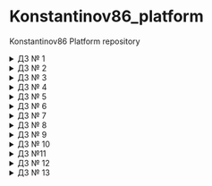 # Konstantinov86_platform
Konstantinov86 Platform repository


<details><summary>ДЗ № 1</summary>

 - [V] Основное ДЗ
 - [V] Задание со *

## В процессе сделано:
 - Выполнена установка   minikube:
` kubernetesintro git:(kubernetes-intro) kubectl cluster-info
Kubernetes master is running at https://192.168.64.2:8443
KubeDNS is running at https://192.168.64.2:8443/api/v1/namespaces/kube-system/services/kube-dns:dns/proxy`;
- Ознакомлен с интерфейсом dashboard;
- Разберитесь почему все pod в namespace kube-system восстановились после удаления:
kube-proxy -  управляется daemonset;
core-dns -  управляется deployment;
kube-apiserver- static pod -управляется kubelet;
-  создан  dockerfile согласно требованиям,образ собран и залит в dockerhub;
- Написан манифест web-pod.yaml;
- Выясните причину, по которой pod frontend находится в статусе Error:
`panic: environment variable "PRODUCT_CATALOG_SERVICE_ADDR" not set`;
Соответственно данная переменная присутствует в   frontend-pod.yaml.
## Как запустить проект:
- docker build -t wenger23/nginx:3.0 . & docker run wenger23/nginx:3.0 -d -p 8000:8000;
- kubectl apply -f web-pod.yaml;
- kubectl apply frontend-pod-healthy.yaml;

## Как проверить работоспособность:
-  перейти по ссылке http://localhost:8000/homework.html;
- kubectl port-forward --address 0.0.0.0 pod/web 8000:8000;


## PR checklist:
 - [V] Выставлен label с темой домашнего задания
 </details>

 <details><summary>ДЗ № 2</summary>

 - [V] Основное ДЗ
 - [V] Задание со *

## В процессе сделано:
 - создание replicaset frontend-replicaset.yaml:
 - Добавление label selection для корректной работы;
 - создание deployment paymentservice-replicaset.yaml;
- создание deployment strategy blue-green и reverse;
- создание daemonset node-exporter-daemonset.yaml;
- создание daemonset node-exporter-daemonset.yaml с запуском на мастер ноде :
`tolerations:
        - key: node-role.kubernetes.io/master
          effect: NoSchedule`
## PR checklist:
 - [V] Выставлен label с темой домашнего задания
 </details>

 <details><summary>ДЗ № 3</summary>

 - [V] Основное ДЗ

## В процессе сделано:
- [V] Создал Service Account bob, дать ему роль admin в рамках всего
кластера;
- [V] Создал Service Account dave без доступа к кластеру
- [V] Создал Namespace prometheus;
- [V] Создал Service Account carol в этом Namespace;
- [V] Дал всем Service Account в Namespace prometheus возможность
делать get, list, watch в отношении Pods всего кластера;
- [V] Создал Namespace dev;
- [V] Создал Service Account jane в Namespace dev;
- [V] Дал jane роль admin в рамках Namespace dev;
- [V] Создал Service Account ken в Namespace dev;
- [V] Дал ken роль view в рамках Namespace dev.

## PR checklist:
 - [V] Выставлен label с темой домашнего задания
 </details>

  <details><summary>ДЗ № 4</summary>

 - [V] Основное ДЗ
 - [V] Задание со *

## В процессе сделано:
- [V] Добавил пробы в под;
- [V] Создал deployment со стратегией обновления;
- [V] Создал service и включил ipvs;
- [V] Установил Metalb и настроил маршрутизацию;
- [V] открыл доступ к coreDNS;
- [V] установил и открыл доступ к dashboard;
## PR checklist:
 - [V] Выставлен label с темой домашнего задания
 </details>

  <details><summary>ДЗ № 5</summary>

 - [V] Основное ДЗ
 - [V] Задание со *

## В процессе сделано:
- [V] Создал statefulset minio;
- [V] Создал headless service;
- [V] Gроверил работу minio;
- [V] Сделал statefulset c secret
## PR checklist:
 - [V] Выставлен label с темой домашнего задания
 </details>

 <details><summary>ДЗ № 6</summary>

 - [V] Основное ДЗ
 - [V] Задание со *

## В процессе сделано:
- [V] Создан кластер в Google Cloud;
- [V] Установлен из Helm - ingress-nginx и cert-manager;
- [V] Создан issuer lets encrypt для certmanager;
- [V] Установлен и кастомизирован chartmuseum -https://chartmuseum.35.228.182.231.nip.io/;
- [V] * Работа с chartmuseum:
Активируем api в values.yaml - DISABLE_API: false;
Создадим собственный чарт - helm create mychart;
Запакуем - helm package .;
Запушим в репозиторий - curl --data-binary "@mychart-0.1.0.tgz" https://chartmuseum.35.228.182.231.nip.io/api/chart;
Обновим - helm repo update ;
Установим - helm install mychart chartmuseum/mychart;
- [V] Установлен harbor - https://harbor.35.228.182.231.nip.io/;
- [V] * Описана установка nginx-ingress, cert-manager и harbor в helmfile;
- [V] Создан свой helmchart  hipster-shop;
- [V] * Добавлен requirements.yaml (dependencies.yaml в helm 3) redis;
- [V] Создан деплой при помощи kubecfg;
- [V] Создан деплой при помощи kustomize(test и prod).

## PR checklist:
 - [V] Выставлен label с темой домашнего задания
 </details>

 <details><summary>ДЗ № 7</summary>

 - [V] Основное ДЗ
 - [V] Задание со *

## В процессе сделано:
- [V] Создан CustomResource и CustomResourceDefinition my-sql;
- [V] Сделана Валидация;
- [V] Создан контроллер ;
- [V] Собран образ контроллера -залит на dockerhub - wenger23/otus_demo:0.1 ;
- [V] проверка работоспособности контроллера :
major@MacBook-Air  ~/virtual/Konstantinov86_platform/kubernetes-operator/deploy   kubernetes-operator  
kubectl get jobs
NAME                         COMPLETIONS   DURATION   AGE
backup-mysql-instance-job    1/1           3s         2m18s
restore-mysql-instance-job   1/1           45s        82s

major@MacBook-Air  ~/virtual/Konstantinov86_platform/kubernetes-operator/deploy   kubernetes-operator  kubectl exec -it $MYSQLPOD -- mysql -potuspassword -e "select * from test;" otus-database
mysql: [Warning] Using a password on the command line interface can be insecure.
+----+-------------+
| id | name        |
+----+-------------+
|  1 | some data   |
|  2 | some data-2 |
|  3 | some data-2 |
|  4 | some data-2 |
|  5 | some data-2 |
+----+-------------+
## PR checklist:
 - [V] Выставлен label с темой домашнего задания
 </details>

 <details><summary>ДЗ № 8</summary>

 - [V] Основное ДЗ
 - [V] Задание со *

## В процессе сделано:
- [V] Создан кастомный деплоймент и сервис nginx  -deployment.yaml,service.yaml;
- [V] Выбран 2й вариант сложности - Поставить prometheus-operator через kubectl apply из офф.
репозитория (Bring`em on!)
- [V] Создан деплоймент и сервис nginx exporter;
- [V] Создан serivcemonitor.yaml ,который смотрит на nginx exporter;
- [V] Работа выполнялась в google cloud - сделаны ингресс сервисы /ingress-services/ingress-grafana.yaml ingress-prometheus.yaml для проброса наружу grafana и prometheus:

https://prometheus.35.228.182.231.nip.io/targets
https://grafana.35.228.182.231.nip.io/ - admin/admin - dashboard - NGINX exporter
## PR checklist:
 - [V] Выставлен label с темой домашнего задания
 </details>

<details><summary>ДЗ № 9</summary>

 - [V] Основное ДЗ
 - [V] Задание со *

## В процессе сделано:
- [V] Создан кластер в GCP с 4 нодами (3 infra + default);
- [V] Задеплоен hipstershop;
- [V] Развернут EFK стек -сделан tls kibana.35.228.165.216.nip.io,elasticsearch запущен на выделенных нодах с толерейшенами;
- [V] Развернут ingress-nginx на выделенных нодах;
- [V] Настройка fluentbit - указан elastic master;
- [V]* Решена проблема с дублирующими полями -по статье https://bk0010-01.blogspot.com/2020/03/fluent-bit-and-kibana-in-kubernetes.html - приложен fluentbit.values.yaml;
- [V] Установлен prometheus и elastic-exporter;
- [V] Установлен fluentbit на выделенные ноды для парсинга ingress-nginx,донастроен конфиг ингресс для отдачи логов в json;
- [V] Создан дэшборд в кибане и выгружен в export.ndjson;
- [V] Установлен Loki и Promtail и модифицирован prometheus для создания loki датасурса prometheus-operator.values.yaml;
- [V] Создан dashboard в grafana  для loki


## PR checklist:
 - [V] Выставлен label с темой домашнего задания
 </details>

 
<details><summary>ДЗ № 10</summary>

 - [V] Основное ДЗ
 - [V] Задание со *

## В процессе сделано:
- [V] Создан проект в gitlab - https://gitlab.com/wenger23/microservices-demo;
- [V] Скопирован репозиторий hispter-shop и добавлены helmcharts - deploy/charts;
- [V] Развернут кластер в GCP с помощью terraform + установлен istio GKE;
- [V] * Автоматизировано создание кластера с помощью terraform через gitlab приложен файл - gitlab-terraform/.gitlab-ci.yml,ссылка на репозиторий - https://gitlab.com/wenger23/infra;
- [V] * Создан pipeline в gitlab : сборка всех образов(kaniko) по тэгу,с использвованием CI_COMMIT_TAG в версии образа,и пуш образов в gitlab registry ,файл gitlab-microservices/.gitlab-ci.yaml;
- [V] Установлен helmrelease,flux,fluxctl -реазилована CD стратегия - коммит с тэгом => сборка новой версии образа =>
деплой в кластер:
` major@MacBook-Air  ~  kubectl get helmrelease -n microservices-demo
NAME                    RELEASE                 PHASE       STATUS     MESSAGE                                                                                    AGE
adservice               adservice               Succeeded   deployed   Release was successful for Helm release 'adservice' in 'microservices-demo'.               47h
cartservice             cartservice             Succeeded   deployed   Release was successful for Helm release 'cartservice' in 'microservices-demo'.             10h
checkoutservice         checkoutservice         Succeeded   deployed   Release was successful for Helm release 'checkoutservice' in 'microservices-demo'.         47h
currencyservice         currencyservice         Succeeded   deployed   Release was successful for Helm release 'currencyservice' in 'microservices-demo'.         47h
emailservice            emailservice            Succeeded   deployed   Release was successful for Helm release 'emailservice' in 'microservices-demo'.            47h
frontend                frontend                Succeeded   deployed   Release was successful for Helm release 'frontend' in 'microservices-demo'.                161m
loadgenerator           loadgenerator           Succeeded   deployed   Release was successful for Helm release 'loadgenerator' in 'microservices-demo'.           78m
paymentservice          paymentservice          Succeeded   deployed   Release was successful for Helm release 'paymentservice' in 'microservices-demo'.          47h
productcatalogservice   productcatalogservice   Succeeded   deployed   Release was successful for Helm release 'productcatalogservice' in 'microservices-demo'.   47h
recommendationservice   recommendationservice   Succeeded   deployed   Release was successful for Helm release 'recommendationservice' in 'microservices-demo'.   47h
shippingservice         shippingservice         Succeeded   deployed   Release was successful for Helm release 'shippingservice' in 'microservices-demo'.         47h`
- [V] лог изменения frontend в чарте:
`ts=2021-03-08T15:58:43.246859639Z caller=release.go:79 component=release release=frontend targetNamespace=microservices-demo resource=microservices-demo:helmrelease/frontend helmVersion=v3 info="starting sync run"
ts=2021-03-08T15:58:43.600219591Z caller=release.go:289 component=release release=frontend targetNamespace=microservices-demo resource=microservices-demo:helmrelease/frontend helmVersion=v3 info="running dry-run upgrade to compare with release version '2'" action=dry-run-compare
ts=2021-03-08T15:58:43.603927908Z caller=helm.go:69 component=helm version=v3 info="preparing upgrade for frontend" targetNamespace=microservices-demo release=frontend
ts=2021-03-08T15:58:43.608666281Z caller=helm.go:69 component=helm version=v3 info="resetting values to the chart's original version" targetNamespace=microservices-demo release=frontend
ts=2021-03-08T15:58:44.042624789Z caller=helm.go:69 component=helm version=v3 info="performing update for frontend" targetNamespace=microservices-demo release=frontend
ts=2021-03-08T15:58:44.166902171Z caller=helm.go:69 component=helm version=v3 info="dry run for frontend" targetNamespace=microservices-demo release=frontend
ts=2021-03-08T15:58:44.188489685Z caller=release.go:311 component=release release=frontend targetNamespace=microservices-demo resource=microservices-demo:helmrelease/frontend helmVersion=v3 info="no changes" phase=dry-run-compare
ts=2021-03-08T15:58:45.512229733Z caller=release.go:79 component=release release=frontend targetNamespace=microservices-demo resource=microservices-demo:helmrelease/frontend helmVersion=v3 info="starting sync run"
ts=2021-03-08T15:58:45.900728191Z caller=release.go:353 component=release release=frontend targetNamespace=microservices-demo resource=microservices-demo:helmrelease/frontend helmVersion=v3 info="running upgrade" action=upgrade
ts=2021-03-08T15:58:45.948627111Z caller=helm.go:69 component=helm version=v3 info="preparing upgrade for frontend" targetNamespace=microservices-demo release=frontend
ts=2021-03-08T15:58:45.958203638Z caller=helm.go:69 component=helm version=v3 info="resetting values to the chart's original version" targetNamespace=microservices-demo release=frontend
ts=2021-03-08T15:58:46.336755783Z caller=helm.go:69 component=helm version=v3 info="performing update for frontend" targetNamespace=microservices-demo release=frontend
ts=2021-03-08T15:58:46.411455978Z caller=helm.go:69 component=helm version=v3 info="creating upgraded release for frontend" targetNamespace=microservices-demo release=frontend
ts=2021-03-08T15:58:46.450067098Z caller=helm.go:69 component=helm version=v3 info="checking 4 resources for changes" targetNamespace=microservices-demo release=frontend
ts=2021-03-08T15:58:46.458534823Z caller=helm.go:69 component=helm version=v3 info="Looks like there are no changes for Service \"frontend\"" targetNamespace=microservices-demo release=frontend
ts=2021-03-08T15:58:46.477010619Z caller=helm.go:69 component=helm version=v3 info="Looks like there are no changes for Deployment \"frontend\"" targetNamespace=microservices-demo release=frontend
ts=2021-03-08T15:58:46.491257633Z caller=helm.go:69 component=helm version=v3 info="Looks like there are no changes for Gateway \"frontend-gateway\"" targetNamespace=microservices-demo release=frontend
ts=2021-03-08T15:58:46.509866554Z caller=helm.go:69 component=helm version=v3 info="Looks like there are no changes for VirtualService \"frontend\"" targetNamespace=microservices-demo release=frontend
ts=2021-03-08T15:58:46.521888271Z caller=helm.go:69 component=helm version=v3 info="updating status for upgraded release for frontend" targetNamespace=microservices-demo release=frontend
ts=2021-03-08T15:58:46.566017666Z caller=release.go:364 component=release release=frontend targetNamespace=microservices-demo resource=microservices-demo:helmrelease/frontend helmVersion=v3 info="upgrade succeeded" revision=dabfe09c1e6f9f4c187c9875acd3c630fc86af71 phase=upgrade`
- [V] * Установлен istio с помощью istio operator:
`istioctl operator init`;
`Установка istio из default профиля :
kubectl create ns istio-system
kubectl apply -f - <<EOF
apiVersion: install.istio.io/v1alpha1
kind: IstioOperator
metadata:
  namespace: istio-system
  name: example-istiocontrolplane
spec:
  profile: default
EOF`
- [V] Установлен flagger - вышла новая api - flagger.app/v1beta1 -в ней появился ряд изменений,в связи с которыми пришлось переделать пример конфига из домашки -приложил свой конфиг - flagger/canary.yml :
>the spec.canaryAnalysis field has been deprecated and replaced with spec.analysis
>the spec.analysis.interval and spec.analysis.threshold fields are required
- [V] Добавлен  Sidecar Injection и сделан istio-ingress,манифесты добавлены как шаблоны в чарт frontend
- [V] Сделан новый релиз,запущен loadgenerator с указанием правильного ip - http://35.228.60.147/ -произведен успешный релиз frontend:
` major@MacBook-Air  ~  kubectl get canaries
NAME       STATUS      WEIGHT   LASTTRANSITIONTIME
frontend   Succeeded   0        2021-03-11T18:10:48Z`


`⚙ major@MacBook-Air  ~  kubectl describe canary -n frontend -n microservices-demo
Name:         frontend
Namespace:    microservices-demo
Labels:       app.kubernetes.io/managed-by=Helm
Annotations:  helm.fluxcd.io/antecedent: microservices-demo:helmrelease/frontend
              meta.helm.sh/release-name: frontend
              meta.helm.sh/release-namespace: microservices-demo
API Version:  flagger.app/v1beta1
Kind:         Canary
Metadata:
  Creation Timestamp:  2021-03-11T17:37:07Z
  Generation:          2
  Managed Fields:
    API Version:  flagger.app/v1beta1
    Fields Type:  FieldsV1
    fieldsV1:
      f:metadata:
        f:annotations:
          .:
          f:helm.fluxcd.io/antecedent:
    Manager:      kubectl
    Operation:    Update
    Time:         2021-03-11T17:37:09Z
    API Version:  flagger.app/v1beta1
    Fields Type:  FieldsV1
    fieldsV1:
      f:spec:
        f:service:
          f:portDiscovery:
      f:status:
        .:
        f:canaryWeight:
        f:conditions:
        f:failedChecks:
        f:iterations:
        f:lastAppliedSpec:
        f:lastTransitionTime:
        f:phase:
        f:trackedConfigs:
    Manager:      flagger
    Operation:    Update
    Time:         2021-03-11T17:38:08Z
    API Version:  flagger.app/v1beta1
    Fields Type:  FieldsV1
    fieldsV1:
      f:metadata:
        f:annotations:
          f:meta.helm.sh/release-name:
          f:meta.helm.sh/release-namespace:
        f:labels:
          .:
          f:app.kubernetes.io/managed-by:
      f:spec:
        .:
        f:analysis:
          .:
          f:interval:
          f:iterations:
          f:threshold:
        f:provider:
        f:service:
          .:
          f:gateways:
          f:hosts:
          f:port:
          f:targetPort:
          f:trafficPolicy:
            .:
            f:tls:
              .:
              f:mode:
        f:targetRef:
          .:
          f:apiVersion:
          f:kind:
          f:name:
    Manager:         Go-http-client
    Operation:       Update
    Time:            2021-03-11T17:43:18Z
  Resource Version:  5378708
  Self Link:         /apis/flagger.app/v1beta1/namespaces/microservices-demo/canaries/frontend
  UID:               bc054f6a-0fae-4c5c-9070-07dd33a3a2b2
Spec:
  Analysis:
    Interval:    30s
    Iterations:  3
    Threshold:   10
  Provider:      istio
  Service:
    Gateways:
      frontend
    Hosts:
      35.228.60.147
    Port:         80
    Target Port:  8080
    Traffic Policy:
      Tls:
        Mode:  DISABLE
  Target Ref:
    API Version:  apps/v1
    Kind:         Deployment
    Name:         frontend
Status:
  Canary Weight:  0
  Conditions:
    Last Transition Time:  2021-03-11T18:10:48Z
    Last Update Time:      2021-03-11T18:10:48Z
    Message:               Canary analysis completed successfully, promotion finished.
    Reason:                Succeeded
    Status:                True
    Type:                  Promoted
  Failed Checks:           0
  Iterations:              0
  Last Applied Spec:       668cdf9588
  Last Transition Time:    2021-03-11T18:10:48Z
  Phase:                   Succeeded
  Tracked Configs:
Events:  <none>`
## PR checklist:
 - [V] Выставлен label с темой домашнего задания
 </details>

<details><summary>ДЗ №11</summary>

 - [V] Основное ДЗ
 - [] Задание со *
## В процессе сделано:
- [V] Установлен vault и consul:
```
helm status vault
NAME: vault
LAST DEPLOYED: Wed Mar 17 16:39:04 2021
NAMESPACE: default
STATUS: deployed
REVISION: 1
TEST SUITE: None
NOTES:
Thank you for installing HashiCorp Vault!

Now that you have deployed Vault, you should look over the docs on using
Vault with Kubernetes available here:

https://www.vaultproject.io/docs/


Your release is named vault. To learn more about the release, try:

  $ helm status vault
  $ helm get manifest vault"

```
- [V]  инициализация ключей:
```
vault operator init --key-shares=1 --key-threshold=1
Unseal Key 1: w5l3gwMhZoYPvvU0d8PPFVj3OPuO/IMriOa9oEFn1uQ=

Initial Root Token: s.05dV37GkrjVSSg7q8ZtpYHyC

Vault initialized with 1 key shares and a key threshold of 1. Please securely
distribute the key shares printed above. When the Vault is re-sealed,
restarted, or stopped, you must supply at least 1 of these keys to unseal it
before it can start servicing requests.

Vault does not store the generated master key. Without at least 1 key to
reconstruct the master key, Vault will remain permanently sealed!

It is possible to generate new unseal keys, provided you have a quorum of
existing unseal keys shares. See "vault operator rekey" for more information.`

```
- [V] Unseal подов:
```
Key             Value
---             -----
Seal Type       shamir
Initialized     true
Sealed          false
Total Shares    1
Threshold       1
Version         1.6.2
Storage Type    consul
Cluster Name    vault-cluster-9c25cec9
Cluster ID      7aaa00fb-2c8b-b74e-f8c7-529afa24b899
HA Enabled      true
HA Cluster      https://vault-0.vault-internal:8201
HA Mode         active
- [V] login:
Success! You are now authenticated. The token information displayed below
is already stored in the token helper. You do NOT need to run "vault login"
again. Future Vault requests will automatically use this token.

Key                  Value
---                  -----
token                s.05dV37GkrjVSSg7q8ZtpYHyC
token_accessor       tM5BMDAZLF7fTGYkprwDyOVV
token_duration       ∞
token_renewable      false
token_policies       ["root"]
identity_policies    []
policies             ["root"]
```
- [V] auth list:
```
Path      Type     Accessor               Description
----      ----     --------               -----------
token/    token    auth_token_40540e1d    token based credentials
- [V] Завели секреты:
key                 Value
---                 -----
refresh_interval    768h
password            asajkjkahs
username            otus`
```
- [V] Включил авторизацию K8S :
```
Path           Type          Accessor                    Description
----           ----          --------                    -----------
kubernetes/    kubernetes    auth_kubernetes_d2cb5f5c    n/a
token/         token         auth_token_40540e1d         token based credentials`
```
- [V] Создали  service account  с  clusterrolebinding;
- [V] создали файл политики и ролей и записали в  vault;
- [V] Провели проверку политик - Не смогли записать otus-rw/config потому что в политиках ранее не указали разрешение на update:
```
path "otus/otus-rw/*" {
capabilities = ["read", "create", "list","update"]`
```
- [V] Скопировали vault-agent-k8s-demo из репозитория vault-guides и скорректировал конфиги с учетом ранее
созданых ролей и секретов  -  config-k8s/example-k8-spec.yaml  и  configmap.yaml
- [V] Запустили под и проверили  index.html :
```
cat index.html
<html>
<body>
<p>Some secrets:</p>
<ul>
<li><pre>username: otus</pre></li>
<li><pre>password: asajkjkahs</pre></li>
</ul>

</body>
</html>`
```

- [V] Включили pki секретс и подписали урлы;
- [V] создали промежуточный сертификат и прописали его в vault;
- [V] Создали и отозвали сертификат:
'
```
Key                 Value
---                 -----
ca_chain            [-----BEGIN CERTIFICATE-----
MIIDnDCCAoSgAwIBAgIUDKudU/Hz+k6R9K09W7+SipjFZOYwDQYJKoZIhvcNAQEL
BQAwFTETMBEGA1UEAxMKZXhhbXBsZS5ydTAeFw0yMTAzMTcxODEzNDdaFw0yNjAz
MTYxODE0MTdaMCwxKjAoBgNVBAMTIWV4YW1wbGUucnUgSW50ZXJtZWRpYXRlIEF1
dGhvcml0eTCCASIwDQYJKoZIhvcNAQEBBQADggEPADCCAQoCggEBALwB64cD8ZF3
/S7FFdSyP5VhCDg0KCCLFT90NpyfO6bazMVBE0ZaTr8EMBEf+OMP3yfZnSe+k35R
Xuh3Zmc44QzQjjbaniYyo5R6pmU5a4G4Qer2xr8owQdKa6ga+iOkR5WBrR9oT6Zo
6Cz/xQTHXw76mEqewnVOzwiaDtUOD0LBzh29c3n9iISs17xCLtqj+fIB53/gXP7t
GaTWoosOKNt5YNZymhukQogsWqiqQ8Oqg8G2AKgVX1fzzUKam9ysyEXMzmOvb5qw
F6pSZWksEna8eJIKNfF87PYRL4R5DKlojpxAtJxJxKKUR0RwHcSSN1L6GpLLuJzh
0VEU061eUmUCAwEAAaOBzDCByTAOBgNVHQ8BAf8EBAMCAQYwDwYDVR0TAQH/BAUw
AwEB/zAdBgNVHQ4EFgQU47WRdeilIgXRWtDqLkj6S8TMtkEwHwYDVR0jBBgwFoAU
2pvAhkyW9WZQaAe+94jnsvedELgwNwYIKwYBBQUHAQEEKzApMCcGCCsGAQUFBzAC
hhtodHRwOi8vdmF1bHQ6ODIwMC92MS9wa2kvY2EwLQYDVR0fBCYwJDAioCCgHoYc
aHR0cDovL3ZhdWx0OjgyMDAvdjEvcGtpL2NybDANBgkqhkiG9w0BAQsFAAOCAQEA
P+WTOjdf/N/U4n4MGndU1bSSXWyUo/9E3YiqGp4hmZtBveoQ0lXY1R0/scKkFjuw
mksphWeBRFUfust8ZlSFaJMpRk6ccPjopLwX6Ap5PVKuqFzmq4MWiIqCtndry7pL
0BPxsNPPAo23474TUBCeYz61xueqLbZEGosGNxEelR2tj57QSTOSqPjcOpnmSe8T
1k07Q+TCVBe0qJqT3/20G9idPMXGYoUheL51v2L3ndvpY+XL+DAHDzQNsxr99uGP
3TrUcIpbmfKkLBGZK1y8tyNZ0JlOrGHwfjfXphX9irs6XxMbbi56B5EVB31f/DdE
DuCFIsPBZboCwDzywr6xYA==
-----END CERTIFICATE-----]
certificate         -----BEGIN CERTIFICATE-----
MIIDZzCCAk+gAwIBAgIUS4NEFzQgMRGfriQIaukwrzDfFYMwDQYJKoZIhvcNAQEL
BQAwLDEqMCgGA1UEAxMhZXhhbXBsZS5ydSBJbnRlcm1lZGlhdGUgQXV0aG9yaXR5
MB4XDTIxMDMxNzE4MTgwMFoXDTIxMDMxODE4MTgzMFowHDEaMBgGA1UEAxMRZ2l0
bGFiLmV4YW1wbGUucnUwggEiMA0GCSqGSIb3DQEBAQUAA4IBDwAwggEKAoIBAQC7
kD+afSamJb1O+AsxZBYnWb1GthVVisYU1WbHzwduenYOXX3G13XMr1Ifo7tkkxGa
+36ALVte23XCIHP0P3Q2XUo08pFaYdMBxYu2GvTUWZS+ohZyngBXRJCoyhTS6+li
dx736efR0bAe2nVr6JJrMh6jZzu3/Rtn3jrOJd3zboCUo/G9WMbZKY+0WpIufZtf
X+6/WAyaCnqrCsv5IDgMcpZq3tVrncR4ZyKj27iAwEvHVrEpkPbASaS8KcpTiSXd
aFaXzaR/2Ad+MwgrCtBWzpHwRuyLePFuExrp0RqaX8FZ/INRJ2zt9mGcMFb1nRvq
5FR2XNN4tVfr8jR8YQjBAgMBAAGjgZAwgY0wDgYDVR0PAQH/BAQDAgOoMB0GA1Ud
JQQWMBQGCCsGAQUFBwMBBggrBgEFBQcDAjAdBgNVHQ4EFgQUl9E8gxgQU384jCUk
iIYbTX9SrfwwHwYDVR0jBBgwFoAU47WRdeilIgXRWtDqLkj6S8TMtkEwHAYDVR0R
BBUwE4IRZ2l0bGFiLmV4YW1wbGUucnUwDQYJKoZIhvcNAQELBQADggEBAH9WV9oG
OXIpu+ay5tl/mWaB5/NniHuoSUqHn+CVtZGCC2zERdAGa0ELNTqiZ5eSrowzu2La
2rZIN/rUrZrbJgpyN9mIDRBMYBDtmGLgGEbGdynslCTvTGS5g/AKYpmAqT87By+W
3QEOJUdc+T7HBqLYNt1Tbh5s43166UogMD9m27xvLWkNLbg4pYi22jBOYJyEvYB/
sBhFNFlXwp6Ngzsp7SsUKg3ukRlZlg6fASjpx2ka6wNri5Cbd6frTdfcPJc/dWTh
sOg1PXqqFFngHhYfAqgKwOAgR9v2qfOSHyHjVtmP5fOD23VCrWOgmV9EMWfhra47
OtYwT69DBq0EaFE=
-----END CERTIFICATE-----
expiration          1616091510
issuing_ca          -----BEGIN CERTIFICATE-----
MIIDnDCCAoSgAwIBAgIUDKudU/Hz+k6R9K09W7+SipjFZOYwDQYJKoZIhvcNAQEL
BQAwFTETMBEGA1UEAxMKZXhhbXBsZS5ydTAeFw0yMTAzMTcxODEzNDdaFw0yNjAz
MTYxODE0MTdaMCwxKjAoBgNVBAMTIWV4YW1wbGUucnUgSW50ZXJtZWRpYXRlIEF1
dGhvcml0eTCCASIwDQYJKoZIhvcNAQEBBQADggEPADCCAQoCggEBALwB64cD8ZF3
/S7FFdSyP5VhCDg0KCCLFT90NpyfO6bazMVBE0ZaTr8EMBEf+OMP3yfZnSe+k35R
Xuh3Zmc44QzQjjbaniYyo5R6pmU5a4G4Qer2xr8owQdKa6ga+iOkR5WBrR9oT6Zo
6Cz/xQTHXw76mEqewnVOzwiaDtUOD0LBzh29c3n9iISs17xCLtqj+fIB53/gXP7t
GaTWoosOKNt5YNZymhukQogsWqiqQ8Oqg8G2AKgVX1fzzUKam9ysyEXMzmOvb5qw
F6pSZWksEna8eJIKNfF87PYRL4R5DKlojpxAtJxJxKKUR0RwHcSSN1L6GpLLuJzh
0VEU061eUmUCAwEAAaOBzDCByTAOBgNVHQ8BAf8EBAMCAQYwDwYDVR0TAQH/BAUw
AwEB/zAdBgNVHQ4EFgQU47WRdeilIgXRWtDqLkj6S8TMtkEwHwYDVR0jBBgwFoAU
2pvAhkyW9WZQaAe+94jnsvedELgwNwYIKwYBBQUHAQEEKzApMCcGCCsGAQUFBzAC
hhtodHRwOi8vdmF1bHQ6ODIwMC92MS9wa2kvY2EwLQYDVR0fBCYwJDAioCCgHoYc
aHR0cDovL3ZhdWx0OjgyMDAvdjEvcGtpL2NybDANBgkqhkiG9w0BAQsFAAOCAQEA
P+WTOjdf/N/U4n4MGndU1bSSXWyUo/9E3YiqGp4hmZtBveoQ0lXY1R0/scKkFjuw
mksphWeBRFUfust8ZlSFaJMpRk6ccPjopLwX6Ap5PVKuqFzmq4MWiIqCtndry7pL
0BPxsNPPAo23474TUBCeYz61xueqLbZEGosGNxEelR2tj57QSTOSqPjcOpnmSe8T
1k07Q+TCVBe0qJqT3/20G9idPMXGYoUheL51v2L3ndvpY+XL+DAHDzQNsxr99uGP
3TrUcIpbmfKkLBGZK1y8tyNZ0JlOrGHwfjfXphX9irs6XxMbbi56B5EVB31f/DdE
DuCFIsPBZboCwDzywr6xYA==
-----END CERTIFICATE-----
private_key         -----BEGIN RSA PRIVATE KEY-----
MIIEogIBAAKCAQEAu5A/mn0mpiW9TvgLMWQWJ1m9RrYVVYrGFNVmx88Hbnp2Dl19
xtd1zK9SH6O7ZJMRmvt+gC1bXtt1wiBz9D90Nl1KNPKRWmHTAcWLthr01FmUvqIW
cp4AV0SQqMoU0uvpYnce9+nn0dGwHtp1a+iSazIeo2c7t/0bZ946ziXd826AlKPx
vVjG2SmPtFqSLn2bX1/uv1gMmgp6qwrL+SA4DHKWat7Va53EeGcio9u4gMBLx1ax
KZD2wEmkvCnKU4kl3WhWl82kf9gHfjMIKwrQVs6R8Ebsi3jxbhMa6dEaml/BWfyD
USds7fZhnDBW9Z0b6uRUdlzTeLVX6/I0fGEIwQIDAQABAoIBAFdS4Unb2pKgH3MU
qKFmJ6pKbYTuYSBia7ZnZGLCUINvIGevv09EIOQa+/EfGa/JiPjO/iZO96tCIaEv
2sxsfn6REGt2Q5YA1WyNvG4cPsBetJHMhQb36NC4a2EqNGe+zfm53AEwNW3KYmT6
8JA8x26A9yK8fWE7xfal0FsJ5jve+lSufKVWuFw6FDXyUhxKucSucMSLRN4d/64y
p3OumW/aQgOTWeeESAuPlHlhRIgsMhAOkYOoEvW+XPYkXWM0KVWuIb1oHY4XPcOC
sWRp3e/RzNrrtroSxESHVATQ7N+pRU6VuFLnvJANlcWv289CdNGa3ZYA7PNveUQa
fqkJsMECgYEA0JiCi0d/ZPW2KoJIYmRxBlx3fGF953lnJ5eWNk6SfT9xInWaJfJh
dnYjfmFBUhgTYOxtbm/pJkPeAj3L8c8TV+1Nfrf+OIQvMThJlIilh1HbHiMuGgYZ
aMAPtyApTQcoz906gtnToyeftDIei17rb3LWP6W2O/WiYpTMy0c6HkcCgYEA5jAk
egcSL6g6vcuW4nozmIGytEEoVE1RDW+pBqUiF3DibWX8nlVoeV7T0UpXS+JK+ArU
kvvBquqfS5ngB/nGYPwfv3rHAb7OumUNYzJ6NRH5hWoWqSA1h63IHgObTefetFdY
kE0sumfhkbukPbO0dWVDhDqUlB6OfSnf/An9fLcCgYAtV9mYuRQCOD8/Ak8FxFul
TFhU20RpGsTHoHXwnCfPvgizuuilMwjonUmd4To3xDACM6KeDQmbXclWp2Q7zg2g
YV8lGo3Sbzlq85dbCFEjFzIQXQlactT3JjjET+NqcRH4DVj4tK0CnExk+TgWh62Z
7laQQ09XvU9tKndSAMurZQKBgGPRLpAn7s/xsH9LAIP3H9abL2YQ9y8PU/1ylSZH
h3AIyHdOCWyTdrli0JFqHk7Os1m6QJH4T/QQx8Dd2hM7UbYOvqmm0RNFrZmQZmzE
n8/RmpUq+uaeC/ho+GVjhP4UdTNYyRPSE3pFv8AVUVRcT/20SsHVMUbFtV47QWCm
6GAjAoGAZav1DxNz9DAIQpw5kW40UMM7Pk++jWvXsCVKsiXcYUc2tboKAt4WN4Pj
oqpUNskjE7+98/6yq0yvCKdB89zfO3cmlKueizMfW6ezBix1uoNAHZzk59/cc/Ke
yceL3hEcIx5RuPmIO2WDDKqKnI2urA2T3nxu8hSEUS4jYVV/sGI=
-----END RSA PRIVATE KEY-----
private_key_type    rsa
serial_number       4b:83:44:17:34:20:31:11:9f:ae:24:08:6a:e9:30:af:30:df:15:83''


```
## PR checklist:
 - [V] Выставлен label с темой домашнего задания
 </details>

<details><summary>ДЗ № 12</summary>

 - [V] Основное ДЗ
 - [ ] Задание со *
## В процессе сделано:
- [V] Создал CRD и snapshot-controller - kubectl apply -f crd_volumesnapshot;
- [V] Задеплоил csi-driver-host-path - kubectl apply -f hostpath :
```
NAME                         READY   STATUS    RESTARTS   AGE
csi-hostpath-attacher-0      1/1     Running   0          7s
csi-hostpath-provisioner-0   1/1     Running   0          6s
csi-hostpath-resizer-0       1/1     Running   0          6s
csi-hostpath-snapshotter-0   1/1     Running   0          6s
csi-hostpath-socat-0         1/1     Running   0          6s
csi-hostpathplugin-0         5/5     Running   0          6s
snapshot-controller-0        1/1     Running   0          13s
```
- [V] Создал POD StorageClass и PVC - kubectl apply  -f csi-app_pvc:
```
NAME      STATUS   VOLUME                                     CAPACITY   ACCESS MODES   STORAGECLASS      AGE
csi-pvc   Bound    pvc-cb32f65b-912c-4183-950c-8c13102eba82   1Gi        RWO            csi-hostpath-sc   1m
```
- [V] Запишем в pvc :
```
kubectl exec -it my-csi-app /bin/sh
/ # touch /data/hello-world
/ # exit
```
- [V] Проверим что  файл есть :
```
kubectl exec -it $(kubectl get pods --selector app=csi-hostpathplugin -o jsonpath='{.items[*].metadata.name}') -c hostpath /bin/sh
/ # find / -name hello-world
/csi-data-dir/853cf954-8808-11eb-922f-36e61f069e21/hello-world
```
- [V]Установим volumesnapshotclass - kubectl apply -f snapshotter:
```
kubectl get volumesnapshotclass
NAME                     AGE
csi-hostpath-snapclass   3s
```
- [V] Создадим снэпшот - kubectl apply -f csi-snapshot-v1beta1.yaml:
```
kubectl get volumesnapshot
NAME                AGE
new-snapshot-demo   69s
```
- [V] Удаляем POD и PVC
- [V] Восстанавливаем snapshot - kubectl apply -f csi-restore.yaml:
```
kubectl get pvc
NAME           STATUS   VOLUME                                     CAPACITY   ACCESS MODES   STORAGECLASS      AGE
hpvc-restore   Bound    pvc-23810ee6-4e62-4e13-917b-aec10011b6c6   1Gi        RWO            csi-hostpath-sc   80s
```
- [V] запускаем под kubectl apply -f csi-app.yaml
- [V] Проверяем что  файл есть :
```
kubectl exec -it my-csi-app /bin/sh
/ # ls /data/
/ # hello-world
```
## PR checklist:
 - [V] Выставлен label с темой домашнего задания
 </details>

 <details><summary>ДЗ № 13</summary>

 - [V] Основное ДЗ
 - [ ] Задание со *

- [V] Работа c kubectl-debug:
Не работает strace ,потому что необходимо добавлять разрешения для ptrace в контейнере  --cap-add=SYS_PTRACE (в Docker 19.3 системные вызовы ptrace разрешены);
В манифесте kubectl-debug  из ДЗ стоит версия дебаг пода -  0.0.1 ,где  не выставлено данное разрешение;
Можно  заменить на версию 0.1.1 где применен данный коммит:
```
		UsernsMode:  container.UsernsMode(m.containerMode(targetId)),
		IpcMode:     container.IpcMode(m.containerMode(targetId)),
		PidMode:     container.PidMode(m.containerMode(targetId)),
		CapAdd:      strslice.StrSlice([]string{"SYS_PTRACE", "SYS_ADMIN"}),
	}
	ctx, cancel := m.getContextWithTimeout()
	defer cancel()
  ```
- [V] установил оператор netperf-operator и тестовый cr kubectl apply -f /kit/deploy-netperf:
```
Name:         example
Namespace:    test
Labels:       <none>
Annotations:  <none>
API Version:  app.example.com/v1alpha1
Kind:         Netperf
Metadata:
  Creation Timestamp:  2021-03-21T13:37:20Z
  Generation:          4
  Managed Fields:
    API Version:  app.example.com/v1alpha1
    Fields Type:  FieldsV1
    fieldsV1:
      f:metadata:
        f:annotations:
          .:
          f:kubectl.kubernetes.io/last-applied-configuration:
    Manager:      kubectl-client-side-apply
    Operation:    Update
    Time:         2021-03-21T13:37:20Z
    API Version:  app.example.com/v1alpha1
    Fields Type:  FieldsV1
    fieldsV1:
      f:spec:
        .:
        f:clientNode:
        f:serverNode:
      f:status:
        .:
        f:clientPod:
        f:serverPod:
        f:speedBitsPerSec:
        f:status:
    Manager:         netperf-operator
    Operation:       Update
    Time:            2021-03-21T13:37:20Z
  Resource Version:  1736749
  Self Link:         /apis/app.example.com/v1alpha1/namespaces/test/netperfs/example
  UID:               195e3ad8-9c3e-4750-8b54-f21dbc2b464a
Spec:
  Client Node:
  Server Node:
Status:
  Client Pod:          netperf-client-f21dbc2b464a
  Server Pod:          netperf-server-f21dbc2b464a
  Speed Bits Per Sec:  1875.14
  Status:              Done
Events:                <none>
```
- [V] Добавляем сетевую политику calico -  kubectl apply -f netperf-calico-policy.yaml:
```
sudo iptables --list -nv | grep LOG
    0     0 LOG        all  --  *      *       0.0.0.0/0            0.0.0.0/0            /* cali:XWC9Bycp2Xf7yVk1 */ LOG flags 0 level 5 prefix "calico-packet: "
    9   540 LOG        all  --  *      *       0.0.0.0/0            0.0.0.0/0            /* cali:B30DykF1ntLW86eD */ LOG flags 0 level 5 prefix "calico-packet: "
```
- [V] Запускаем iptables-tailer, kubectl apply -f iptables-tailer.yaml -( необходимо доработать предоставленный манифест так как extensions/v1beta1 deprecated ):
- [V] Появились ошибки account :
````
kube-system   4m5s        Warning   FailedCreate        daemonset/kube-iptables-tailer                 Error creating: pods "kube-iptables-tailer-" is forbidden: error looking up service account kube-system/kube-iptables-tailer: serviceaccount "kube-iptables-tailer" not found
````
Создадим SA -kubectl apply  -f sa.yaml;
- [V] Изменим префикс PTABLES_LOG_PREFIX на calico-packet и  JOURNAL_DIRECTORY на /var/log/journal;
- [V] Перезапустим тесты и увидим результат :
```
Events:
  Type     Reason      Age   From                  Message
  ----     ------      ----  ----                  -------
  Normal   Scheduled   26s   default-scheduler     Successfully assigned test/netperf-server-36acf46d0825 to gke-serious-energy-serious-energy-nod-9289b5e6-igkc
  Normal   Pulling     25s   kubelet               Pulling image "tailoredcloud/netperf:v2.7"
  Normal   Pulled      22s   kubelet               Successfully pulled image "tailoredcloud/netperf:v2.7"
  Normal   Created     22s   kubelet               Created container netperf-server-36acf46d0825
  Normal   Started     22s   kubelet               Started container netperf-server-36acf46d0825
  Warning  PacketDrop  18s   kube-iptables-tailer  Packet dropped when receiving traffic from 10.84.2.10
  ```
## PR checklist:
 - [V] Выставлен label с темой домашнего задания
 </details>
